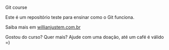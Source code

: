 Git course

Este é um repositório teste para ensinar como o Git funciona.

Saiba mais em [willianjustem.com.br](http://willianjusten.com.br)

Gostou do curso?  Quer mais? Ajude com uma doação, até um café é válido =)
